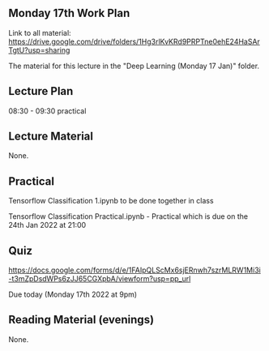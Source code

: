 Monday 17th Work Plan
----------------

Link to all material: https://drive.google.com/drive/folders/1Hg3rlKvKRd9PRPTne0ehE24HaSArTgtU?usp=sharing

The material for this lecture in the "Deep Learning (Monday 17 Jan)" folder.

Lecture Plan
------------

08:30 - 09:30 practical

Lecture Material
----------------

None.

Practical
---------

Tensorflow Classification 1.ipynb to be done together in class

Tensorflow Classification Practical.ipynb - Practical which is due on the 24th Jan 2022 at 21:00

Quiz
----

https://docs.google.com/forms/d/e/1FAIpQLScMx6sjERnwh7szrMLRW1Mi3i-t3mZpDsdWPs6zJJ65CGXpbA/viewform?usp=pp_url

Due today (Monday 17th 2022 at 9pm)

Reading Material (evenings)
-----------------

None.
